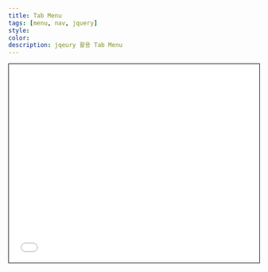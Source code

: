 ```yaml
---
title: Tab Menu
tags: [menu, nav, jquery]
style: 
color: 
description: jqeury 활용 Tab Menu
---
```


<iframe width="100%" height="400" style="border:1px solid #000" src="//jsfiddle.net/lsung506/tkq64zxm/embedded/js,html,css,result/dark/" allowfullscreen="allowfullscreen" allowpaymentrequest frameborder="0"></iframe>